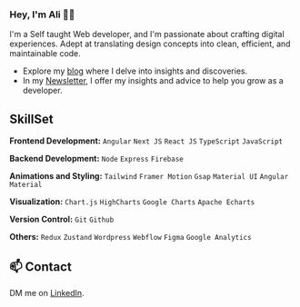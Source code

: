 ### Hey, I'm Ali 👋🏽  

I'm a Self taught Web developer, and I'm passionate about crafting digital experiences. Adept at translating design concepts into clean, efficient, and maintainable code.

- Explore my [blog](https://alijaved.hashnode.dev/) where I delve into insights and discoveries.
- In my [Newsletter](https://alijaved.substack.com/), I offer my insights and advice to help you grow as a developer.
 
## SkillSet

**Frontend Development:** `Angular` `Next JS` `React JS` `TypeScript` `JavaScript`

**Backend Development:** `Node` `Express` `Firebase` 

**Animations and Styling:**  `Tailwind` `Framer Motion` `Gsap` `Material UI` `Angular Material` 

**Visualization:**   `Chart.js` `HighCharts` `Google Charts` `Apache Echarts`

**Version Control:** `Git` `Github`

**Others:**  `Redux` `Zustand` `Wordpress` `Webflow` `Figma` `Google Analytics`

## 📫 Contact

 DM me on [LinkedIn](https://www.linkedin.com/in/alijavedofficial/). 
